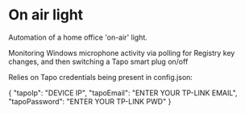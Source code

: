 # On air light

Automation of a home office 'on-air' light.

Monitoring Windows microphone activity via polling for Registry key changes, and then switching a Tapo smart plug on/off

Relies on Tapo credentials being present in config.json:

{
    "tapoIp": "DEVICE IP",
    "tapoEmail": "ENTER YOUR TP-LINK EMAIL",
    "tapoPassword": "ENTER YOUR TP-LINK PWD"
}
